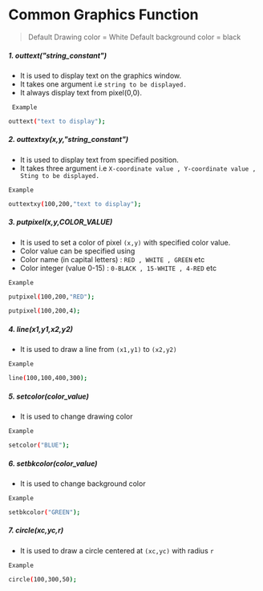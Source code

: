 # Common Graphics Function

> Default Drawing color = White
> Default background color = black

##### 1. outtext("string_constant")

- It is used to display text on the graphics window.
- It takes one argument i.e `string to be displayed.`
- It always display text from pixel(0,0).

` Example`

```sh
outtext("text to display");
```

##### 2. outtextxy(x,y,"string_constant")

- It is used to display text from specified position.
- It takes three argument i.e `X-coordinate value , Y-coordinate value , Sting to be displayed.`

`Example`

```sh
outtextxy(100,200,"text to display");
```

##### 3. putpixel(x,y,COLOR_VALUE)

- It is used to set a color of pixel `(x,y)` with specified color value.
- Color value can be specified using
- Color name (in capital letters) : `RED , WHITE , GREEN` etc
- Color integer (value 0-15) : `0-BLACK , 15-WHITE , 4-RED` etc

`Example`

```sh
putpixel(100,200,"RED");

putpixel(100,200,4);
```

##### 4. line(x1,y1,x2,y2)

- It is used to draw a line from `(x1,y1)` to `(x2,y2)`

`Example`

```sh
line(100,100,400,300);
```

##### 5. setcolor(color_value)

- It is used to change drawing color

`Example`

```sh
setcolor("BLUE");
```

##### 6. setbkcolor(color_value)

- It is used to change background color

`Example`

```sh
setbkcolor("GREEN");
```

##### 7. circle(xc,yc,r)

- It is used to draw a circle centered at `(xc,yc)` with radius `r`

`Example`

```sh
circle(100,300,50);
```
